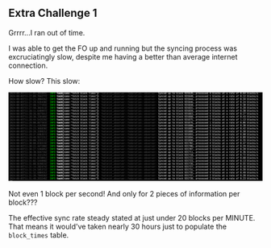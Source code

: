 ## Extra Challenge 1
Grrrr...I ran out of time.  

I was able to get the FO up and running but the syncing process was excruciatingly slow, despite me having a better than average internet connection.  

How slow?  This slow:

![FO sync progress](./pix/FO_sync_progress.png)

Not even 1 block per second!  And only for 2 pieces of information per block???

The effective sync rate steady stated at just under 20 blocks per MINUTE.  That means it would've taken nearly 30 hours just to populate the `block_times` table.

